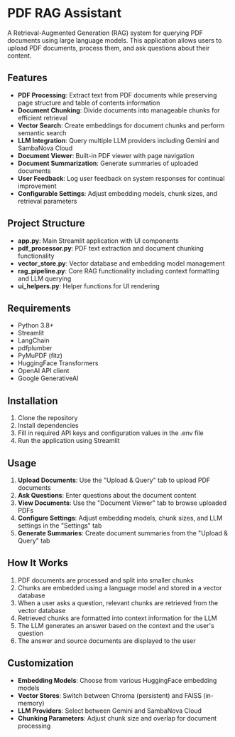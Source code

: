 # PDF RAG Assistant

A Retrieval-Augmented Generation (RAG) system for querying PDF documents using large language models. This application allows users to upload PDF documents, process them, and ask questions about their content.

## Features

- **PDF Processing**: Extract text from PDF documents while preserving page structure and table of contents information
- **Document Chunking**: Divide documents into manageable chunks for efficient retrieval
- **Vector Search**: Create embeddings for document chunks and perform semantic search
- **LLM Integration**: Query multiple LLM providers including Gemini and SambaNova Cloud
- **Document Viewer**: Built-in PDF viewer with page navigation
- **Document Summarization**: Generate summaries of uploaded documents
- **User Feedback**: Log user feedback on system responses for continual improvement
- **Configurable Settings**: Adjust embedding models, chunk sizes, and retrieval parameters

## Project Structure

- **app.py**: Main Streamlit application with UI components
- **pdf_processor.py**: PDF text extraction and document chunking functionality
- **vector_store.py**: Vector database and embedding model management
- **rag_pipeline.py**: Core RAG functionality including context formatting and LLM querying
- **ui_helpers.py**: Helper functions for UI rendering

## Requirements

- Python 3.8+
- Streamlit
- LangChain
- pdfplumber
- PyMuPDF (fitz)
- HuggingFace Transformers
- OpenAI API client
- Google GenerativeAI

## Installation

1. Clone the repository
2. Install dependencies
3. Fill in required API keys and configuration values in the .env file
4. Run the application using Streamlit

## Usage

1. **Upload Documents**: Use the "Upload & Query" tab to upload PDF documents
2. **Ask Questions**: Enter questions about the document content
3. **View Documents**: Use the "Document Viewer" tab to browse uploaded PDFs
4. **Configure Settings**: Adjust embedding models, chunk sizes, and LLM settings in the "Settings" tab
5. **Generate Summaries**: Create document summaries from the "Upload & Query" tab

## How It Works

1. PDF documents are processed and split into smaller chunks
2. Chunks are embedded using a language model and stored in a vector database
3. When a user asks a question, relevant chunks are retrieved from the vector database
4. Retrieved chunks are formatted into context information for the LLM
5. The LLM generates an answer based on the context and the user's question
6. The answer and source documents are displayed to the user

## Customization

- **Embedding Models**: Choose from various HuggingFace embedding models
- **Vector Stores**: Switch between Chroma (persistent) and FAISS (in-memory)
- **LLM Providers**: Select between Gemini and SambaNova Cloud
- **Chunking Parameters**: Adjust chunk size and overlap for document processing
